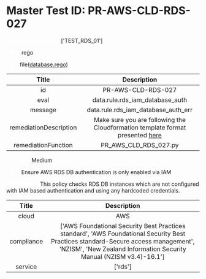 



# Master Test ID: PR-AWS-CLD-RDS-027


***<font color="white">Master Snapshot Id:</font>*** ['TEST_RDS_01']

***<font color="white">type:</font>*** rego

***<font color="white">rule:</font>*** file([database.rego])  
  
  
  
  

|Title|Description|
| :---: | :---: |
|id|PR-AWS-CLD-RDS-027|
|eval|data.rule.rds_iam_database_auth|
|message|data.rule.rds_iam_database_auth_err|
|remediationDescription|Make sure you are following the Cloudformation template format presented <a href='https://docs.aws.amazon.com/AWSCloudFormation/latest/UserGuide/aws-properties-rds-database-instance.html' target='_blank'>here</a>|
|remediationFunction|PR_AWS_CLD_RDS_027.py|


***<font color="white">Severity:</font>*** Medium

***<font color="white">Title:</font>*** Ensure AWS RDS DB authentication is only enabled via IAM

***<font color="white">Description:</font>*** This policy checks RDS DB instances which are not configured with IAM based authentication and using any hardcoded credentials.  
  
  

|Title|Description|
| :---: | :---: |
|cloud|AWS|
|compliance|['AWS Foundational Security Best Practices standard', 'AWS Foundational Security Best Practices standard-Secure access management', 'NZISM', 'New Zealand Information Security Manual (NZISM v3.4)-16.1']|
|service|['rds']|



[database.rego]: https://github.com/prancer-io/prancer-compliance-test/tree/master/aws/cloud/database.rego
